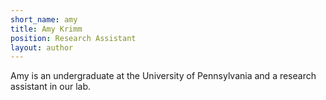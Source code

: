 ```yaml
---
short_name: amy
title: Amy Krimm
position: Research Assistant
layout: author
---
```


Amy is an undergraduate at the University of Pennsylvania and a research assistant in our lab.
